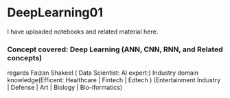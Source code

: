 # DeepLearning01
I have uploaded notebooks and related material here.

### Concept covered: Deep Learning (ANN, CNN, RNN, and Related concepts)


regards
Faizan Shakeel ( Data Scientist: AI expert:)
Industry domain knowledge(Efficent: Healthcare | Fintech | Edtech ) (Entertainment Industry | Defense | Art | Biology | Bio-iformatics)
